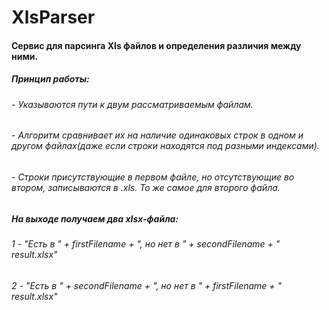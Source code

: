 # XlsParser
#### Сервис для парсинга Xls файлов и определения различия между ними.
##### Принцип работы: 
###### - Указываются пути к двум рассматриваемым файлам. 
###### - Алгоритм сравнивает их на наличие одинаковых строк в одном и другом файлах(даже если строки находятся под разными индексами).
###### - Строки присутствующие в первом файле, но отсутствующие во втором, записываются в .xls. То же самое для второго файла.
##### На выходе получаем два xlsx-файла: 
###### 1 - "Есть в " + firstFilename + ", но нет в " + secondFilename + " result.xlsx" 
###### 2 - "Есть в " + secondFilename + ", но нет в " + firstFilename + " result.xlsx"
